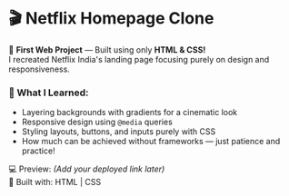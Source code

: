 # 🎬 Netflix Homepage Clone

🚀 **First Web Project** — Built using only **HTML & CSS!**  
I recreated Netflix India's landing page focusing purely on design and responsiveness.

### 🌟 What I Learned:
- Layering backgrounds with gradients for a cinematic look  
- Responsive design using `@media` queries  
- Styling layouts, buttons, and inputs purely with CSS  
- How much can be achieved without frameworks — just patience and practice!

💻 Preview: *(Add your deployed link later)*  
🧠 Built with: HTML | CSS
